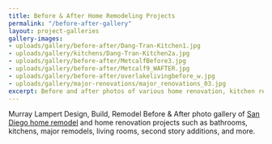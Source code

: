 ```yaml
---
title: Before & After Home Remodeling Projects
permalink: "/before-after-gallery"
layout: project-galleries
gallery-images:
- uploads/gallery/before-after/Dang-Tran-Kitchen1.jpg
- uploads/gallery/kitchens/Dang-Tran-Kitchen2a.jpg
- uploads/gallery/before-after/MetcalfBefore3.jpg
- uploads/gallery/before-after/Metcalf9_WAFTER.jpg
- uploads/gallery/before-after/overlakelivingbefore_w.jpg
- uploads/gallery/major-renovations/major_renovations_03.jpg
excerpt: Before and after photos of various home renovation, kitchen remodels, and bathroom remodeling projects in San Diego. Visit Murray Lampert to see our work!
---
```


Murray Lampert Design, Build, Remodel Before & After photo gallery of [San Diego home remodel](/san-diego-home-remodel-services) and home renovation projects such as bathrooms, kitchens, major remodels, living rooms, second story additions, and more.
